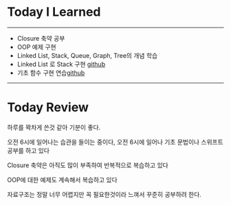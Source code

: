# Today I Learned

---

- Closure 축약 공부
- OOP 예제 구현
- Linked List, Stack, Queue, Graph, Tree의 개념 학습
- Linked List 로 Stack 구현 [github](https://github.com/VincentGeranium/Swift-Study/tree/master/190502-makeStack.playground)
- 기초 함수 구현 연습[github](https://github.com/VincentGeranium/Swift-Study/tree/master/190311-Task.playground)

---

# Today Review

하루를 꽉차게 쓴것 같아 기분이 좋다.

오전 6시에 일어나는 습관을 들이는 중이다, 오전 6시에 일어나 기초 문법이나 스위프트 공부를 하고 있다

Closure 축약은 아직도 많이 부족하여 반복적으로 복습하고 있다

OOP에 대한 예제도 계속해서 복습하고 있다

자료구조는 정말 너무 어렵지만 꼭 필요한것이라 느껴서 꾸준히 공부하려 한다.